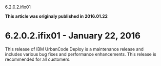 





6.2.0.2.ifix01

**This article was originaly published in 2016.01.22**


6.2.0.2.ifix01 - January 22, 2016
=================================





This release of IBM UrbanCode Deploy is a maintenance release and includes various bug fixes and performance enhancements. This release is recommended for all customers.





